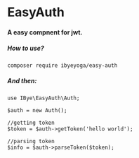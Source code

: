 # EasyAuth
#### A easy compnent for jwt.

##### How to use?
````
composer require ibyeyoga/easy-auth
````
##### And then:
```
use IBye\EasyAuth\Auth;

$auth = new Auth();

//getting token
$token = $auth->getToken('hello world');

//parsing token
$info = $auth->parseToken($token);
```